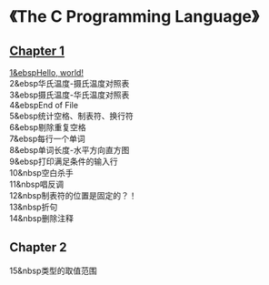 # 《The C Programming Language》
## [Chapter 1](https://github.com/PokerKight/Peck/tree/master/practice/Chapter%201)
[1&ebspHello, world!](https://github.com/PokerKight/Peck/blob/master/practice/Chapter%201/1.c)<br/>
2&ebsp华氏温度-摄氏温度对照表<br/>
3&ebsp摄氏温度-华氏温度对照表<br/>
4&ebspEnd of File<br/>
5&ebsp统计空格、制表符、换行符<br/>
6&ebsp剔除重复空格<br/>
7&ebsp每行一个单词<br/>
8&ebsp单词长度-水平方向直方图<br/>
9&ebsp打印满足条件的输入行<br/>
10&nbsp空白杀手<br/>
11&nbsp唱反调<br/>
12&nbsp制表符的位置是固定的？！<br/>
13&nbsp折句<br/>
14&nbsp删除注释<br/>
## Chapter 2
15&nbsp类型的取值范围<br/>
